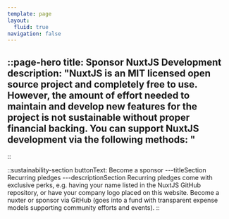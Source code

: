 ```yaml
---
template: page
layout:
  fluid: true
navigation: false
---
```

::page-hero
title: Sponsor NuxtJS Development
description: "NuxtJS is an MIT licensed open source project and completely free to use.
However, the amount of effort needed to maintain and develop new features for the project is not sustainable without proper financial backing.
You can support NuxtJS development via the following methods:
"
---
::

::sustainability-section
buttonText: Become a sponsor
---titleSection
Recurring pledges
---descriptionSection
Recurring pledges come with exclusive perks, e.g. having your name listed in the NuxtJS GitHub repository, or have your company logo placed on this website. Become a nuxter or sponsor via GitHub (goes into a fund with transparent expense models supporting community efforts and events).
::
